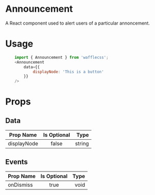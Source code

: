 # Announcement

A React component used to alert users of a particular annoncement.

# Usage

```javascript
    import { Announcement } from 'wafflecss';
    <Announcement
        data={{
            displayNode: 'This is a button'
        }}
    />
```

# Props

## Data
| Prop Name   |Is Optional    |  Type |
|----------|:-------------:|------:|
| displayNode |  false | string |

## Events

| Prop Name   |      Is Optional       |  Type |
|----------|:-------------:|------:|
| onDismiss |  true | void |


